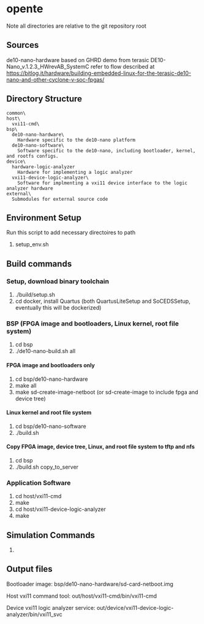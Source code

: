 # opente
Note all directories are relative to the git repository root

## Sources
de10-nano-hardware based on GHRD demo from terasic DE10-Nano_v.1.2.3_HWrevAB_SystemC
refer to flow described at https://bitlog.it/hardware/building-embedded-linux-for-the-terasic-de10-nano-and-other-cyclone-v-soc-fpgas/
## Directory Structure
```
common\
host\
  vxi11-cmd\
bsp\
  de10-nano-hardware\
    Hardware specific to the de10-nano platform
  de10-nano-software\
    Software specific to the de10-nano, including bootloader, kernel, and rootfs configs.
device\
  hardware-logic-analyzer
    Hardware for implementing a logic analyzer
  vxi11-device-logic-analyzer\
    Software for implmenting a vxi11 device interface to the logic analyzer hardware
external\
  Submodules for external source code
```
## Environment Setup
Run this script to add necessary directoires to path
1. setup_env.sh

## Build commands
### Setup, download binary toolchain
1. ./build/setup.sh
2. cd docker, install Quartus (both QuartusLiteSetup and SoCEDSSetup, eventually this will be dockerized)
### BSP (FPGA image and bootloaders, Linux kernel, root file system)
1. cd bsp
2. ./de10-nano-build.sh all
#### FPGA image and bootloaders only
1. cd bsp/de10-nano-hardware
2. make all
3. make sd-create-image-netboot (or sd-create-image to include fpga and device tree)
#### Linux kernel and root file system
1. cd bsp/de10-nano-software
2. ./build.sh
#### Copy FPGA image, device tree, Linux, and root file system to tftp and nfs
1. cd bsp
2. ./build.sh copy_to_server
### Application Software
1. cd host/vxi11-cmd
2. make
3. cd host/vxi11-device-logic-analyzer
4. make

## Simulation Commands
1. 

## Output files
Bootloader image: bsp/de10-nano-hardware/sd-card-netboot.img

Host vxi11 command tool: out/host/vxi11-cmd/bin/vxi11-cmd

Device vxi11 logic analyzer service: out/device/vxi11-device-logic-analyzer/bin/vxi11_svc

